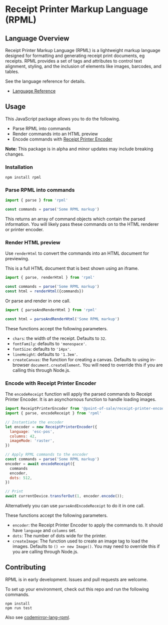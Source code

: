 # Receipt Printer Markup Language (RPML)

## Language Overview

Receipt Printer Markup Language (RPML) is a lightweight markup language designed for formatting and generating receipt print documents, eg receipts. RPML provides a set of tags and attributes to control text alignment, styling, and the inclusion of elements like images, barcodes, and tables.

See the language reference for details.

* [Language Reference](https://github.com/GetStoreConnect/rpml/blob/main/docs/language.md)


## Usage

This JavaScript package allows you to do the following.

* Parse RPML into commands
* Render commands into an HTML preview
* Encode commands with [Receipt Printer Encoder](https://github.com/NielsLeenheer/ReceiptPrinterEncoder)

**Note:** This package is in alpha and minor updates may include breaking changes.


### Installation

```
npm install rpml
```


### Parse RPML into commands

```js
import { parse } from 'rpml'

const commands = parse('Some RPML markup')
```

This returns an array of command objects which contain the parsed information. You will likely pass these commands on to the HTML renderer or printer encoder.


### Render HTML preview

Use `renderHtml` to convert the commands into an HTML document for previewing.

This is a full HTML document that is best shown using an iframe.

```js
import { parse, renderHtml } from 'rpml'

const commands = parse('Some RPML markup')
const html = renderHtml({commands})
```

Or parse and render in one call.

```js
import { parseAndRenderHtml } from 'rpml'

const html = parseAndRenderHtml('Some RPML markup')
```

These functions accept the following parameters.

* `chars`: the width of the receipt. Defaults to `32`.
* `fontFamily`: defaults to `'monospace'`.
* `fontSize`: defaults to `'14px'`.
* `lineHeight`: defaults to `'1.3em'`.
* `createCanvas`: the function for creating a canvas. Defaults to using in-browser `document.createElement`. You will need to override this if you are calling this through Node.js.


### Encode with Receipt Printer Encoder

The `encodeReceipt` function will apply the parsed commands to Receipt Printer Encoder. It is an asynchornous function to handle loading images.

```js
import ReceiptPrinterEncoder from '@point-of-sale/receipt-printer-encoder'
import { parse, encodeReceipt } from 'rpml'

// Instantiate the encoder
let encoder = new ReceiptPrinterEncoder({
  language: 'esc-pos',
  columns: 42,
  imageMode: 'raster',
})

// Apply RPML commands to the encoder
const commands = parse('Some RPML markup')
encoder = await encodeReceipt({
  commands
  encoder,
  dots: 512,
})

// Print
await currentDevice.transferOut(1, encoder.encode());
```

Alternatively you can use `parseAndEncodeReceipt` to do it in one call.

These functions accept the following parameters.

* `encoder`: the Receipt Printer Encoder to apply the commands to. It should have `language` and `columns` set.
* `dots`: The number of dots wide for the printer.
* `createImage`: The function used to create an image tag to load the images. Defaults to `() => new Image()`. You may need to override this if you are calling through Node.js.


## Contributing

RPML is in early development. Issues and pull requests are welcome.

To set up your environment, check out this repo and run the following commands.

```
npm install
npm run test
```

Also see [codemirror-lang-rpml](https://github.com/GetStoreConnect/codemirror-lang-rpml).

